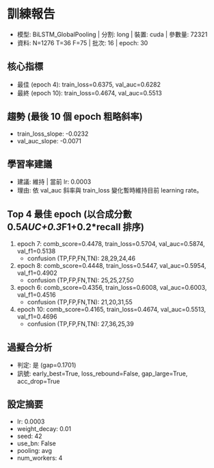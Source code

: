 # 訓練報告
- 模型: BiLSTM_GlobalPooling  | 分割: long  | 裝置: cuda  | 參數量: 72321
- 資料: N=1276 T=36 F=75  | 批次: 16  | epoch: 30

## 核心指標
- 最佳 (epoch 4): train_loss=0.6375, val_auc=0.6282
- 最終 (epoch 10): train_loss=0.4674, val_auc=0.5513

## 趨勢 (最後 10 個 epoch 粗略斜率)
- train_loss_slope: -0.0232
- val_auc_slope: -0.0071

## 學習率建議
- 建議: 維持  | 當前 lr: 0.0003
- 理由: 依 val_auc 斜率與 train_loss 變化暫時維持目前 learning rate。

## Top 4 最佳 epoch (以合成分數 0.5*AUC+0.3*F1+0.2*recall 排序)
1. epoch 7: comb_score=0.4478, train_loss=0.5704, val_auc=0.5874, val_f1=0.5138
   - confusion (TP,FP,FN,TN): 28,29,24,46
2. epoch 8: comb_score=0.4448, train_loss=0.5447, val_auc=0.5954, val_f1=0.4902
   - confusion (TP,FP,FN,TN): 25,25,27,50
3. epoch 6: comb_score=0.4356, train_loss=0.6008, val_auc=0.6003, val_f1=0.4516
   - confusion (TP,FP,FN,TN): 21,20,31,55
4. epoch 10: comb_score=0.4165, train_loss=0.4674, val_auc=0.5513, val_f1=0.4696
   - confusion (TP,FP,FN,TN): 27,36,25,39

## 過擬合分析
- 判定: 是 (gap=0.1701)
- 訊號: early_best=True, loss_rebound=False, gap_large=True, acc_drop=True

## 設定摘要
- lr: 0.0003
- weight_decay: 0.01
- seed: 42
- use_bn: False
- pooling: avg
- num_workers: 4